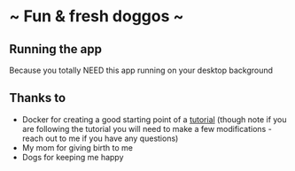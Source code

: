 # ~ Fun & fresh doggos ~

## Running the app
Because you totally NEED this app running on your desktop background

## Thanks to
- Docker for creating a good starting point of a [tutorial](https://github.com/docker/labs/blob/master/beginner/chapters/webapps.md) (though note if you are following the tutorial you will need to make a few modifications - reach out to me if you have any questions)
- My mom for giving birth to me
- Dogs for keeping me happy
